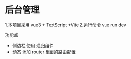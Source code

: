# 后台管理

1.本项目采用 vue3 + TextScript +Vite 
2.运行命令 vue run dev

功能点

- 侧边栏 使用 递归组件
- 动态 添加 router 里面的路由配置
